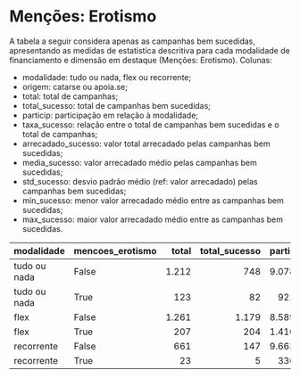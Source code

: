# Menções: Erotismo

A tabela a seguir considera apenas as campanhas bem sucedidas, apresentando as medidas
de estatística descritiva para cada modalidade de financiamento e dimensão em destaque
(Menções: Erotismo). Colunas:
- modalidade: tudo ou nada, flex ou recorrente;
- origem: catarse ou apoia.se;
- total: total de campanhas;
- total_sucesso: total de campanhas bem sucedidas;
- particip: participação em relação à modalidade;
- taxa_sucesso: relação entre o total de campanhas bem sucedidas e o total de campanhas;
- arrecadado_sucesso: valor total arrecadado pelas campanhas bem sucedidas;
- media_sucesso: valor arrecadado médio pelas campanhas bem sucedidas;
- std_sucesso: desvio padrão médio (ref: valor arrecadado) pelas campanhas bem sucedidas;
- min_sucesso: menor valor arrecadado médio entre as campanhas bem sucedidas;
- max_sucesso: maior valor arrecadado médio entre as campanhas bem sucedidas.


| modalidade   | mencoes_erotismo   |   total |   total_sucesso |   particip |   taxa_sucesso |   arrecadado_sucesso |   media_sucesso |   std_sucesso |   min_sucesso |   max_sucesso |
|:-------------|:-------------------|--------:|----------------:|-----------:|---------------:|---------------------:|----------------:|--------------:|--------------:|--------------:|
| tudo ou nada | False              |    1.212 |             748 |     9.078,7 |         6.171,6 |          21.757.202,10 |        29.087,17 |      46.703,04 |         41,82 |     679.297,66 |
| tudo ou nada | True               |     123 |              82 |      921,3 |         6.666,7 |           2.306.077,73 |        28.122,90 |      23.954,89 |       1.990,95 |     125.535,74 |
| flex         | False              |    1.261 |            1.179 |     8.589,9 |         9.349,7 |          15.125.494,32 |        12.829,09 |      35.228,72 |         10,77 |     708.972,78 |
| flex         | True               |     207 |             204 |     1.410,1 |         9.855,1 |           3.236.637,62 |        15.865,87 |      25.100,56 |         45,24 |     200.069,51 |
| recorrente   | False              |     661 |             147 |     9.663,7 |         2.223,9 |             37.037,76 |          251,96 |        526,38 |          1,09 |       3.475,05 |
| recorrente   | True               |      23 |               5 |      336,3 |         2.173,9 |              6.149,20 |         1.229,84 |       2.169,93 |          6,63 |       5.087,08 |
